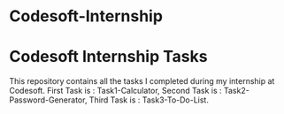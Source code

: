 # Codesoft-Internship
# Codesoft Internship Tasks 

This repository contains all the tasks I completed during my internship at Codesoft.
First Task is : Task1-Calculator,
Second Task is : Task2-Password-Generator,
Third Task is : Task3-To-Do-List.
